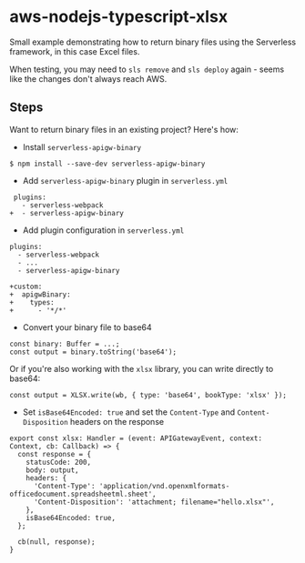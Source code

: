 # aws-nodejs-typescript-xlsx

Small example demonstrating how to return binary files using the Serverless framework, in this case Excel files.

When testing, you may need to `sls remove` and `sls deploy` again - seems like the changes don't always reach AWS.

## Steps

Want to return binary files in an existing project? Here's how:

* Install `serverless-apigw-binary`

```
$ npm install --save-dev serverless-apigw-binary
```

* Add `serverless-apigw-binary` plugin in `serverless.yml`

```
 plugins:
   - serverless-webpack
+  - serverless-apigw-binary
```

* Add plugin configuration in `serverless.yml`

```
plugins:
  - serverless-webpack
  - ...
  - serverless-apigw-binary

+custom:
+  apigwBinary:
+    types:
+      - '*/*'
```

* Convert your binary file to base64

```
const binary: Buffer = ...;
const output = binary.toString('base64');
```

Or if you're also working with the `xlsx` library, you can write directly to base64:

```
const output = XLSX.write(wb, { type: 'base64', bookType: 'xlsx' });
```


* Set `isBase64Encoded: true` and set the `Content-Type` and `Content-Disposition` headers on the response

```
export const xlsx: Handler = (event: APIGatewayEvent, context: Context, cb: Callback) => {
  const response = {
    statusCode: 200,
    body: output,
    headers: {
      'Content-Type': 'application/vnd.openxmlformats-officedocument.spreadsheetml.sheet',
      'Content-Disposition': 'attachment; filename="hello.xlsx"',
    },
    isBase64Encoded: true,
  };

  cb(null, response);
}
```

